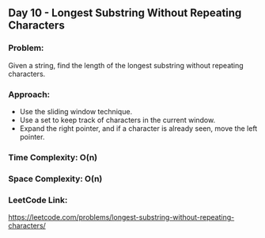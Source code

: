 ## Day 10 - Longest Substring Without Repeating Characters

### Problem:
Given a string, find the length of the longest substring without repeating characters.

### Approach:
- Use the sliding window technique.
- Use a set to keep track of characters in the current window.
- Expand the right pointer, and if a character is already seen, move the left pointer.

### Time Complexity: O(n)
### Space Complexity: O(n)

### LeetCode Link:
https://leetcode.com/problems/longest-substring-without-repeating-characters/
